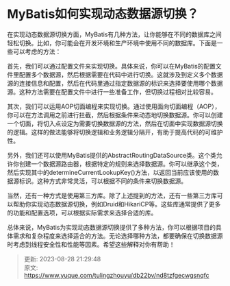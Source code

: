 # MyBatis如何实现动态数据源切换？

在实现动态数据源切换方面，MyBatis有几种方法，让你能够在不同的数据库之间轻松切换。比如，你可能会在开发环境和生产环境中使用不同的数据库。下面是一些可以考虑的方法：



首先，我们可以通过配置文件来实现切换。具体来说，你可以在MyBatis的配置文件里配置多个数据源，然后根据需要在代码中进行切换。这就涉及到定义多个数据源的连接信息和配置，然后在代码里通过指定数据源的标识来选择要使用哪个数据源。这种方法需要在配置文件中进行一些准备工作，但切换过程相对比较容易。



其次，我们可以运用AOP切面编程来实现切换。通过使用面向切面编程（AOP），你可以在方法调用之前进行拦截，然后根据条件来动态地切换数据源。你可以创建一个切面，将切入点设定为需要切换数据源的方法，然后在切面中实现数据源切换的逻辑。这样的做法能够将切换逻辑和业务逻辑分隔开，有助于提高代码的可维护性。



另外，我们还可以使用MyBatis提供的AbstractRoutingDataSource类。这个类允许你创建一个数据源路由器，根据特定的规则来选择数据源。你可以继承这个类，然后实现其中的determineCurrentLookupKey()方法，以返回当前应该使用的数据源标识。这种方式非常灵活，可以根据不同的条件来切换数据源。



当然，还有一种方式是使用第三方库。除了上述提到的方法，还有一些第三方库可以帮助你实现动态数据源切换，例如Druid和HikariCP等。这些库通常提供了更多的功能和配置选项，可以根据实际需求来选择合适的库。



总体来说，MyBatis为实现动态数据源切换提供了多种方法，你可以根据项目的具体需求和复杂程度来选择适合的方法。无论选择哪种方法，都要确保在切换数据源时考虑到线程安全性和性能等因素。希望这些解释对你有帮助！



> 更新: 2023-08-28 21:29:48  
> 原文: <https://www.yuque.com/tulingzhouyu/db22bv/nd8tzfgecwgsnqfc>